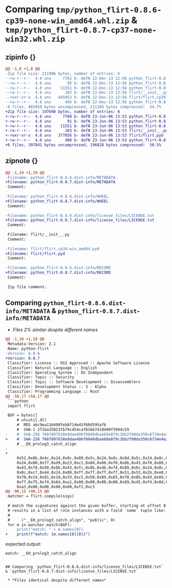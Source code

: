 # Comparing `tmp/python_flirt-0.8.6-cp39-none-win_amd64.whl.zip` & `tmp/python_flirt-0.8.7-cp37-none-win32.whl.zip`

## zipinfo {}

```diff
@@ -1,8 +1,8 @@
-Zip file size: 211996 bytes, number of entries: 6
--rw-r--r--  4.6 unx     7762 b- defN 22-Dec-13 12:56 python_flirt-0.8.6.dist-info/METADATA
--rw-r--r--  4.6 unx       95 b- defN 22-Dec-13 12:56 python_flirt-0.8.6.dist-info/WHEEL
--rw-r--r--  4.6 unx    11551 b- defN 22-Dec-13 12:56 python_flirt-0.8.6.dist-info/license_files/LICENSE.txt
--rw-r--r--  4.6 unx      103 b- defN 22-Dec-13 12:56 flirt/__init__.py
--rwxr-xr-x  4.6 unx   445952 b- defN 22-Dec-13 12:56 flirt/flirt.cp39-win_amd64.pyd
--rw-r--r--  4.6 unx      495 b- defN 22-Dec-13 12:56 python_flirt-0.8.6.dist-info/RECORD
-6 files, 465958 bytes uncompressed, 211104 bytes compressed:  54.7%
+Zip file size: 197690 bytes, number of entries: 6
+-rw-r--r--  4.6 unx     7760 b- defN 23-Jun-06 13:53 python_flirt-0.8.7.dist-info/METADATA
+-rw-r--r--  4.6 unx       91 b- defN 23-Jun-06 13:53 python_flirt-0.8.7.dist-info/WHEEL
+-rw-r--r--  4.6 unx    11551 b- defN 23-Jun-06 13:53 python_flirt-0.8.7.dist-info/license_files/LICENSE.txt
+-rw-r--r--  4.6 unx      103 b- defN 23-Jun-06 13:53 flirt/__init__.py
+-rwxr-xr-x  4.6 unx   377856 b- defN 23-Jun-06 13:53 flirt/flirt.pyd
+-rw-r--r--  4.6 unx      480 b- defN 23-Jun-06 13:53 python_flirt-0.8.7.dist-info/RECORD
+6 files, 397841 bytes uncompressed, 196828 bytes compressed:  50.5%
```

## zipnote {}

```diff
@@ -1,19 +1,19 @@
-Filename: python_flirt-0.8.6.dist-info/METADATA
+Filename: python_flirt-0.8.7.dist-info/METADATA
 Comment: 
 
-Filename: python_flirt-0.8.6.dist-info/WHEEL
+Filename: python_flirt-0.8.7.dist-info/WHEEL
 Comment: 
 
-Filename: python_flirt-0.8.6.dist-info/license_files/LICENSE.txt
+Filename: python_flirt-0.8.7.dist-info/license_files/LICENSE.txt
 Comment: 
 
 Filename: flirt/__init__.py
 Comment: 
 
-Filename: flirt/flirt.cp39-win_amd64.pyd
+Filename: flirt/flirt.pyd
 Comment: 
 
-Filename: python_flirt-0.8.6.dist-info/RECORD
+Filename: python_flirt-0.8.7.dist-info/RECORD
 Comment: 
 
 Zip file comment:
```

## Comparing `python_flirt-0.8.6.dist-info/METADATA` & `python_flirt-0.8.7.dist-info/METADATA`

 * *Files 2% similar despite different names*

```diff
@@ -1,10 +1,10 @@
 Metadata-Version: 2.1
 Name: python-flirt
-Version: 0.8.6
+Version: 0.8.7
 Classifier: License :: OSI Approved :: Apache Software License
 Classifier: Natural Language :: English
 Classifier: Operating System :: OS Independent
 Classifier: Topic :: Security
 Classifier: Topic :: Software Development :: Disassemblers
 Classifier: Development Status :: 3 - Alpha
 Classifier: Programming Language :: Rust
@@ -58,17 +58,17 @@
 ```python
 import flirt
 
 BUF = bytes([
     # utcutil.dll
     #  MD5 abc9ea116498feb8f1de45f60d595af6
     #  SHA-1 2f1ba350237b74c454caf816b7410490f5994c59
-    #  SHA-256 7607897638e9dae406f0840dbae68e879c3bb2f08da350c6734e4e2ef8d61ac2 
+    #  SHA-256 7607897638e9dae406f0840dbae68e879c3bb2f08da350c6734e4e2ef8d61ac2
     # __EH_prolog3_catch_align
-    
+
     0x51,0x8b,0x4c,0x24,0x0c,0x89,0x5c,0x24,0x0c,0x8d,0x5c,0x24,0x0c,0x50,0x8d,0x44,
     0x24,0x08,0xf7,0xd9,0x23,0xc1,0x8d,0x60,0xf8,0x8b,0x43,0xf0,0x89,0x04,0x24,0x8b,
     0x43,0xf8,0x50,0x8b,0x43,0xfc,0x8b,0x4b,0xf4,0x89,0x6c,0x24,0x0c,0x8d,0x6c,0x24,
     0x0c,0xc7,0x44,0x24,0x08,0xff,0xff,0xff,0xff,0x51,0x53,0x2b,0xe0,0x56,0x57,0xa1,
     0x70,0x14,0x01,0x10,0x33,0xc5,0x50,0x89,0x65,0xf0,0x8b,0x43,0x04,0x89,0x45,0x04,
     0xff,0x75,0xf4,0x64,0xa1,0x00,0x00,0x00,0x00,0x89,0x45,0xf4,0x8d,0x45,0xf4,0x64,
     0xa3,0x00,0x00,0x00,0x00,0xf2,0xc3
@@ -90,15 +90,15 @@
 matcher = flirt.compile(sigs)
 
 # match the signatures against the given buffer, starting at offset 0.
 # results in a list of rule instances with a field `name` tuple like:
 #
 #     ("__EH_prolog3_catch_align", "public", 0)
 for m in matcher.match(BUF):
-    print("match: " + m.names[0])
+    print(f"match: {m.names[0][0]}")
 ```
 
 expected output:
 
 ```
 match: __EH_prolog3_catch_align
 ```
```

## Comparing `python_flirt-0.8.6.dist-info/license_files/LICENSE.txt` & `python_flirt-0.8.7.dist-info/license_files/LICENSE.txt`

 * *Files identical despite different names*

